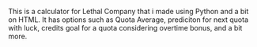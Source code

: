 This is a calculator for Lethal Company that i made using Python and a bit on HTML. It has options such as Quota Average, prediciton for next quota with luck,
credits goal for a quota considering overtime bonus, and a bit more.
